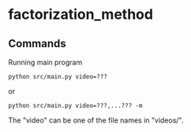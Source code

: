 # factorization_method

## Commands

Running main program
```
python src/main.py video=???
```
or
```
python src/main.py video=???,...??? -m
```
The "video" can be one of the file names in "videos/".
